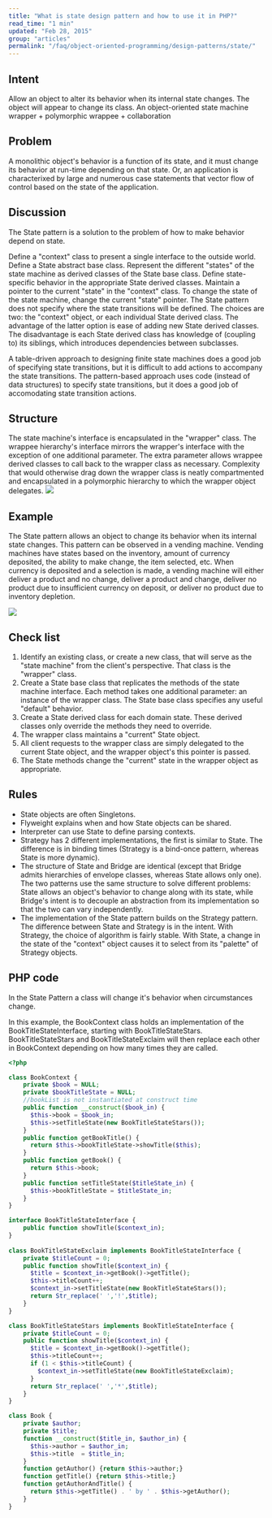 ```yaml
---
title: "What is state design pattern and how to use it in PHP?"
read_time: "1 min"
updated: "Feb 28, 2015"
group: "articles"
permalink: "/faq/object-oriented-programming/design-patterns/state/"
---
```


## Intent

Allow an object to alter its behavior when its internal state changes. The object will appear to change its class.
An object-oriented state machine
wrapper + polymorphic wrappee + collaboration

## Problem

A monolithic object's behavior is a function of its state, and it must change its behavior at run-time depending on that state. Or, an application is characterixed by large and numerous case statements that vector flow of control based on the state of the application.

## Discussion

The State pattern is a solution to the problem of how to make behavior depend on state.

Define a "context" class to present a single interface to the outside world.
Define a State abstract base class.
Represent the different "states" of the state machine as derived classes of the State base class.
Define state-specific behavior in the appropriate State derived classes.
Maintain a pointer to the current "state" in the "context" class.
To change the state of the state machine, change the current "state" pointer.
The State pattern does not specify where the state transitions will be defined. The choices are two: the "context" object, or each individual State derived class. The advantage of the latter option is ease of adding new State derived classes. The disadvantage is each State derived class has knowledge of (coupling to) its siblings, which introduces dependencies between subclasses.

A table-driven approach to designing finite state machines does a good job of specifying state transitions, but it is difficult to add actions to accompany the state transitions. The pattern-based approach uses code (instead of data structures) to specify state transitions, but it does a good job of accomodating state transition actions.

## Structure

The state machine's interface is encapsulated in the "wrapper" class. The wrappee hierarchy's interface mirrors the wrapper's interface with the exception of one additional parameter. The extra parameter allows wrappee derived classes to call back to the wrapper class as necessary. Complexity that would otherwise drag down the wrapper class is neatly compartmented and encapsulated in a polymorphic hierarchy to which the wrapper object delegates.
<img src="https://lh6.googleusercontent.com/SZDGJ3yFxb_CKTGYDmrBJ1SQMjUwVai_jspCfPJWKAU=w1206-h725-no">

## Example

The State pattern allows an object to change its behavior when its internal state changes. This pattern can be observed in a vending machine. Vending machines have states based on the inventory, amount of currency deposited, the ability to make change, the item selected, etc. When currency is deposited and a selection is made, a vending machine will either deliver a product and no change, deliver a product and change, deliver no product due to insufficient currency on deposit, or deliver no product due to inventory depletion.

<img src="https://lh6.googleusercontent.com/-fIYxLXOBc1Q/VPFc8lkDIWI/AAAAAAAACHA/0ULAmkgztK8/w1064-h676-no/State_example1-2x.png">

## Check list

1. Identify an existing class, or create a new class, that will serve as the "state machine" from the client's perspective. That class is the "wrapper" class.
2. Create a State base class that replicates the methods of the state machine interface. Each method takes one additional parameter: an instance of the wrapper class. The State base class specifies any useful "default" behavior.
3. Create a State derived class for each domain state. These derived classes only override the methods they need to override.
4. The wrapper class maintains a "current" State object.
5. All client requests to the wrapper class are simply delegated to the current State object, and the wrapper object's this pointer is passed.
6. The State methods change the "current" state in the wrapper object as appropriate.

## Rules

* State objects are often Singletons.
* Flyweight explains when and how State objects can be shared.
* Interpreter can use State to define parsing contexts.
* Strategy has 2 different implementations, the first is similar to State. The difference is in binding times (Strategy is a bind-once pattern, whereas State is more dynamic).
* The structure of State and Bridge are identical (except that Bridge admits hierarchies of envelope classes, whereas State allows only one). The two patterns use the same structure to solve different problems: State allows an object's behavior to change along with its state, while Bridge's intent is to decouple an abstraction from its implementation so that the two can vary independently.
* The implementation of the State pattern builds on the Strategy pattern. The difference between State and Strategy is in the intent. With Strategy, the choice of algorithm is fairly stable. With State, a change in the state of the "context" object causes it to select from its "palette" of Strategy objects.

## PHP code

In the State Pattern a class will change it's behavior when circumstances change.

In this example, the BookContext class holds an implementation of the BookTitleStateInterface, starting with BookTitleStateStars. BookTitleStateStars and BookTitleStateExclaim will then replace each other in BookContext depending on how many times they are called.

```php
<?php

class BookContext {
    private $book = NULL;
    private $bookTitleState = NULL; 
    //bookList is not instantiated at construct time
    public function __construct($book_in) {
      $this->book = $book_in;
      $this->setTitleState(new BookTitleStateStars());
    }
    public function getBookTitle() {
      return $this->bookTitleState->showTitle($this);
    }  
    public function getBook() {
      return $this->book;
    }
    public function setTitleState($titleState_in) {
      $this->bookTitleState = $titleState_in;
    }
}

interface BookTitleStateInterface {
    public function showTitle($context_in);
}
 
class BookTitleStateExclaim implements BookTitleStateInterface {
    private $titleCount = 0; 
    public function showTitle($context_in) {
      $title = $context_in->getBook()->getTitle();
      $this->titleCount++;
      $context_in->setTitleState(new BookTitleStateStars());
      return Str_replace(' ','!',$title);
    }
}

class BookTitleStateStars implements BookTitleStateInterface {
    private $titleCount = 0; 
    public function showTitle($context_in) {
      $title = $context_in->getBook()->getTitle();
      $this->titleCount++;
      if (1 < $this->titleCount) {
        $context_in->setTitleState(new BookTitleStateExclaim); 
      }
      return Str_replace(' ','*',$title);
    }
}

class Book {
    private $author;
    private $title;
    function __construct($title_in, $author_in) {
      $this->author = $author_in;
      $this->title  = $title_in;
    }
    function getAuthor() {return $this->author;}
    function getTitle() {return $this->title;}
    function getAuthorAndTitle() {
      return $this->getTitle() . ' by ' . $this->getAuthor();
    }
}
```
